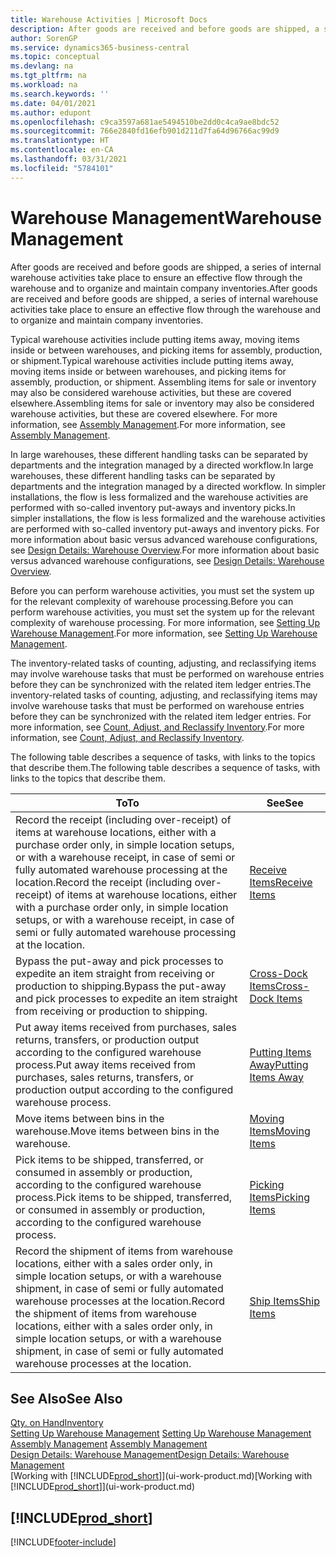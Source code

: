 ```yaml
---
title: Warehouse Activities | Microsoft Docs
description: After goods are received and before goods are shipped, a series of internal warehouse activities take place to ensure an effective flow through the warehouse and to organize and maintain company inventories.
author: SorenGP
ms.service: dynamics365-business-central
ms.topic: conceptual
ms.devlang: na
ms.tgt_pltfrm: na
ms.workload: na
ms.search.keywords: ''
ms.date: 04/01/2021
ms.author: edupont
ms.openlocfilehash: c9ca3597a681ae5494510be2dd0c4ca9ae8bdc52
ms.sourcegitcommit: 766e2840fd16efb901d211d7fa64d96766ac99d9
ms.translationtype: HT
ms.contentlocale: en-CA
ms.lasthandoff: 03/31/2021
ms.locfileid: "5784101"
---
```

# <a name="warehouse-management"></a><span data-ttu-id="eea19-103">Warehouse Management</span><span class="sxs-lookup"><span data-stu-id="eea19-103">Warehouse Management</span></span>
<span data-ttu-id="eea19-104">After goods are received and before goods are shipped, a series of internal warehouse activities take place to ensure an effective flow through the warehouse and to organize and maintain company inventories.</span><span class="sxs-lookup"><span data-stu-id="eea19-104">After goods are received and before goods are shipped, a series of internal warehouse activities take place to ensure an effective flow through the warehouse and to organize and maintain company inventories.</span></span>

<span data-ttu-id="eea19-105">Typical warehouse activities include putting items away, moving items inside or between warehouses, and picking items for assembly, production, or shipment.</span><span class="sxs-lookup"><span data-stu-id="eea19-105">Typical warehouse activities include putting items away, moving items inside or between warehouses, and picking items for assembly, production, or shipment.</span></span> <span data-ttu-id="eea19-106">Assembling items for sale or inventory may also be considered warehouse activities, but these are covered elsewhere.</span><span class="sxs-lookup"><span data-stu-id="eea19-106">Assembling items for sale or inventory may also be considered warehouse activities, but these are covered elsewhere.</span></span> <span data-ttu-id="eea19-107">For more information, see [Assembly Management](assembly-assemble-items.md).</span><span class="sxs-lookup"><span data-stu-id="eea19-107">For more information, see [Assembly Management](assembly-assemble-items.md).</span></span>  

<span data-ttu-id="eea19-108">In large warehouses, these different handling tasks can be separated by departments and the integration managed by a directed workflow.</span><span class="sxs-lookup"><span data-stu-id="eea19-108">In large warehouses, these different handling tasks can be separated by departments and the integration managed by a directed workflow.</span></span> <span data-ttu-id="eea19-109">In simpler installations, the flow is less formalized and the warehouse activities are performed with so-called inventory put-aways and inventory picks.</span><span class="sxs-lookup"><span data-stu-id="eea19-109">In simpler installations, the flow is less formalized and the warehouse activities are performed with so-called inventory put-aways and inventory picks.</span></span> <span data-ttu-id="eea19-110">For more information about basic versus advanced warehouse configurations, see [Design Details: Warehouse Overview](design-details-warehouse-overview.md).</span><span class="sxs-lookup"><span data-stu-id="eea19-110">For more information about basic versus advanced warehouse configurations, see [Design Details: Warehouse Overview](design-details-warehouse-overview.md).</span></span>

<span data-ttu-id="eea19-111">Before you can perform warehouse activities, you must set the system up for the relevant complexity of warehouse processing.</span><span class="sxs-lookup"><span data-stu-id="eea19-111">Before you can perform warehouse activities, you must set the system up for the relevant complexity of warehouse processing.</span></span> <span data-ttu-id="eea19-112">For more information, see [Setting Up Warehouse Management](warehouse-setup-warehouse.md).</span><span class="sxs-lookup"><span data-stu-id="eea19-112">For more information, see [Setting Up Warehouse Management](warehouse-setup-warehouse.md).</span></span>

<span data-ttu-id="eea19-113">The inventory-related tasks of counting, adjusting, and reclassifying items may involve warehouse tasks that must be performed on warehouse entries before they can be synchronized with the related item ledger entries.</span><span class="sxs-lookup"><span data-stu-id="eea19-113">The inventory-related tasks of counting, adjusting, and reclassifying items may involve warehouse tasks that must be performed on warehouse entries before they can be synchronized with the related item ledger entries.</span></span> <span data-ttu-id="eea19-114">For more information, see [Count, Adjust, and Reclassify Inventory](inventory-how-count-adjust-reclassify.md).</span><span class="sxs-lookup"><span data-stu-id="eea19-114">For more information, see [Count, Adjust, and Reclassify Inventory](inventory-how-count-adjust-reclassify.md).</span></span>

 <span data-ttu-id="eea19-115">The following table describes a sequence of tasks, with links to the topics that describe them.</span><span class="sxs-lookup"><span data-stu-id="eea19-115">The following table describes a sequence of tasks, with links to the topics that describe them.</span></span>   

|<span data-ttu-id="eea19-116">**To**</span><span class="sxs-lookup"><span data-stu-id="eea19-116">**To**</span></span>|<span data-ttu-id="eea19-117">**See**</span><span class="sxs-lookup"><span data-stu-id="eea19-117">**See**</span></span>|  
|------------|-------------|  
|<span data-ttu-id="eea19-118">Record the receipt (including over-receipt) of items at warehouse locations, either with a purchase order only, in simple location setups, or with a warehouse receipt, in case of semi or fully automated warehouse processing at the location.</span><span class="sxs-lookup"><span data-stu-id="eea19-118">Record the receipt (including over-receipt) of items at warehouse locations, either with a purchase order only, in simple location setups, or with a warehouse receipt, in case of semi or fully automated warehouse processing at the location.</span></span>|[<span data-ttu-id="eea19-119">Receive Items</span><span class="sxs-lookup"><span data-stu-id="eea19-119">Receive Items</span></span>](warehouse-how-receive-items.md)|
|<span data-ttu-id="eea19-120">Bypass the put-away and pick processes to expedite an item straight from receiving or production to shipping.</span><span class="sxs-lookup"><span data-stu-id="eea19-120">Bypass the put-away and pick processes to expedite an item straight from receiving or production to shipping.</span></span>|[<span data-ttu-id="eea19-121">Cross-Dock Items</span><span class="sxs-lookup"><span data-stu-id="eea19-121">Cross-Dock Items</span></span>](warehouse-how-to-cross-dock-items.md)|    
|<span data-ttu-id="eea19-122">Put away items received from purchases, sales returns, transfers, or production output according to the configured warehouse process.</span><span class="sxs-lookup"><span data-stu-id="eea19-122">Put away items received from purchases, sales returns, transfers, or production output according to the configured warehouse process.</span></span>|[<span data-ttu-id="eea19-123">Putting Items Away</span><span class="sxs-lookup"><span data-stu-id="eea19-123">Putting Items Away</span></span>](warehouse-put-away-items.md)|
|<span data-ttu-id="eea19-124">Move items between bins in the warehouse.</span><span class="sxs-lookup"><span data-stu-id="eea19-124">Move items between bins in the warehouse.</span></span>|[<span data-ttu-id="eea19-125">Moving Items</span><span class="sxs-lookup"><span data-stu-id="eea19-125">Moving Items</span></span>](warehouse-move-items.md)|
|<span data-ttu-id="eea19-126">Pick items to be shipped, transferred, or consumed in assembly or production, according to the configured warehouse process.</span><span class="sxs-lookup"><span data-stu-id="eea19-126">Pick items to be shipped, transferred, or consumed in assembly or production, according to the configured warehouse process.</span></span>|[<span data-ttu-id="eea19-127">Picking Items</span><span class="sxs-lookup"><span data-stu-id="eea19-127">Picking Items</span></span>](warehouse-pick-items.md)|
|<span data-ttu-id="eea19-128">Record the shipment of items from warehouse locations, either with a sales order only, in simple location setups, or with a warehouse shipment, in case of semi or fully automated warehouse processes at the location.</span><span class="sxs-lookup"><span data-stu-id="eea19-128">Record the shipment of items from warehouse locations, either with a sales order only, in simple location setups, or with a warehouse shipment, in case of semi or fully automated warehouse processes at the location.</span></span>|[<span data-ttu-id="eea19-129">Ship Items</span><span class="sxs-lookup"><span data-stu-id="eea19-129">Ship Items</span></span>](warehouse-how-ship-items.md)|  

## <a name="see-also"></a><span data-ttu-id="eea19-130">See Also</span><span class="sxs-lookup"><span data-stu-id="eea19-130">See Also</span></span>  
[<span data-ttu-id="eea19-131">Qty. on Hand</span><span class="sxs-lookup"><span data-stu-id="eea19-131">Inventory</span></span>](inventory-manage-inventory.md)  
<span data-ttu-id="eea19-132">[Setting Up Warehouse Management](warehouse-setup-warehouse.md)   </span><span class="sxs-lookup"><span data-stu-id="eea19-132">[Setting Up Warehouse Management](warehouse-setup-warehouse.md)   </span></span>  
<span data-ttu-id="eea19-133">[Assembly Management](assembly-assemble-items.md)  </span><span class="sxs-lookup"><span data-stu-id="eea19-133">[Assembly Management](assembly-assemble-items.md)  </span></span>  
[<span data-ttu-id="eea19-134">Design Details: Warehouse Management</span><span class="sxs-lookup"><span data-stu-id="eea19-134">Design Details: Warehouse Management</span></span>](design-details-warehouse-management.md)  
<span data-ttu-id="eea19-135">[Working with [!INCLUDE[prod_short](includes/prod_short.md)]](ui-work-product.md)</span><span class="sxs-lookup"><span data-stu-id="eea19-135">[Working with [!INCLUDE[prod_short](includes/prod_short.md)]](ui-work-product.md)</span></span>  

## [!INCLUDE[prod_short](includes/free_trial_md.md)]  


[!INCLUDE[footer-include](includes/footer-banner.md)]